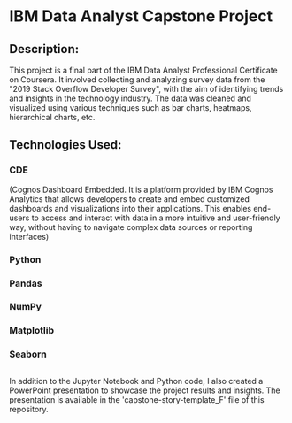 # IBM Data Analyst Capstone Project
## Description:

This project is a final part of the IBM Data Analyst Professional Certificate on Coursera. It involved collecting and analyzing survey data from the "2019 Stack Overflow Developer Survey", with the aim of identifying trends and insights in the technology industry. The data was cleaned and visualized using various techniques such as bar charts, heatmaps, hierarchical charts, etc.

## Technologies Used:

### CDE 
(Cognos  Dashboard Embedded. It is a platform provided by IBM Cognos Analytics that allows developers to create and embed customized dashboards and visualizations into their applications. This enables end-users to access and interact with data in a more intuitive and user-friendly way, without having to navigate complex data sources or reporting interfaces)
### Python
### Pandas
### NumPy
### Matplotlib
### Seaborn

## 
In addition to the Jupyter Notebook and Python code, I also created a PowerPoint presentation to showcase the project results and insights. The presentation is available in the 'capstone-story-template_F' file of this repository.
